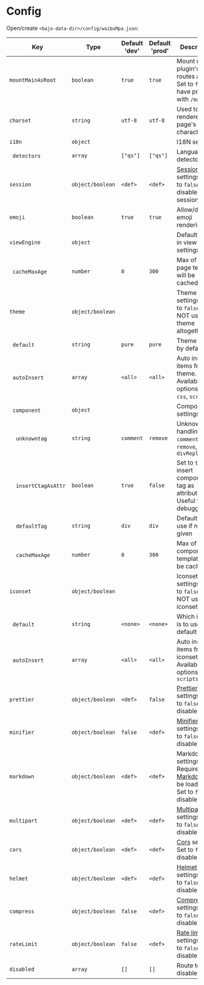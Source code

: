 # Config

Open/create ```<bajo-data-dir>/config/waibuMpa.json```:

| Key | Type | Default 'dev' | Default 'prod' | Description |
| --- | ---- | ------------- | -------------- | ----------- |
| ```mountMainAsRoot``` | ```boolean``` | ```true``` | ```true``` | Mount main plugin's routes as root. Set to ```false``` to have prefixed with ```/main``` |
| ```charset``` | ```string``` | ```utf-8``` | ```utf-8``` | Used to set rendered page's character set |
| ```i18n``` | ```object``` | | | I18N settings |
| &nbsp;&nbsp;```detectors``` | ```array``` | ```["qs"]``` | ```["qs"]``` | Language detector |
| ```session``` | ```object/boolean``` | ```<def>``` | ```<def>``` | [Session](https://github.com/fastify/session) settings. Set to ```false``` to disable session |
| ```emoji``` | ```boolean``` | ```true``` | ```true``` | Allow/disallow emoji rendering |
| ```viewEngine``` | ```object``` | | | Default/built-in view engine settings |
| &nbsp;&nbsp;```cacheMaxAge``` | ```number``` | ```0``` | ```300``` | Max of time a page template will be cached |
| ```theme``` | ```object/boolean``` | | | Theme settings. Set to ```false``` to NOT use theme altogether |
| &nbsp;&nbsp;```default``` | ```string``` | ```pure``` | ```pure``` | Theme to use by default |
| &nbsp;&nbsp;```autoInsert``` | ```array``` | ```<all>``` | ```<all>``` | Auto insert items from theme. Available options: ```meta```, ```css```, ```scripts``` |
| &nbsp;&nbsp;```component``` | ```object``` | | | Component settings |
| &nbsp;&nbsp;&nbsp;&nbsp;```unknowntag``` | ```string``` | ```comment``` | ```remove``` | Unknown tag handling: ```comment```, ```remove```, ```divReplace``` |
| &nbsp;&nbsp;&nbsp;&nbsp;```insertCtagAsAttr``` | ```boolean``` | ```true``` | ```false``` | Set to ```true``` to insert component tag as attribute. Useful for debugging |
| &nbsp;&nbsp;&nbsp;&nbsp;```defaultTag``` | ```string``` | ```div``` | ```div``` | Default tag to use if none is given |
| &nbsp;&nbsp;&nbsp;&nbsp;```cacheMaxAge``` | ```number``` | ```0``` | ```300``` | Max of time a component template will be cached |
| ```iconset``` | ```object/boolean``` | | | Iconset settings. Set to ```false``` to NOT use iconset at all |
| &nbsp;&nbsp;```default``` | ```string``` | ```<none>``` | ```<none>``` | Which iconset is to use by default |
| &nbsp;&nbsp;```autoInsert``` | ```array``` | ```<all>``` | ```<all>``` | Auto insert items from iconset. Available options: ```css```, ```scripts``` |
| ```prettier``` | ```object/boolean``` | ```<def>``` | ```false``` | [Prettier](https://prettier.io/docs/en/options) settings. Set to ```false``` to disable |
| ```minifier``` | ```object/boolean``` | ```false``` | ```<def>``` | [Minifier](https://github.com/terser/html-minifier-terser) settings. Set to ```false``` to disable |
| ```markdown``` | ```object/boolean``` | ```<def>``` | ```<def>```| Markdown settings. Require [Bajo Markdown](https://github.com/ardhi/bajo-markdown) to be loaded. Set to ```false``` to disable |
| ```multipart``` | ```object/boolean``` | ```<def>``` | ```<def>``` | [Multipart](https://github.com/fastify/fastify-multipart) settings. Set to ```false``` to disable |
| ```cors``` | ```object/boolean``` | ```<def>``` | ```<def>``` | [Cors](https://github.com/fastify/fastify-cors) settings. Set to ```false``` to disable |
| ```helmet``` | ```object/boolean``` | ```<def>``` | ```<def>``` | [Helmet](https://github.com/fastify/fastify-helmet) settings. Set to ```false``` to disable |
| ```compress``` | ```object/boolean``` | ```false``` | ```<def>``` | [Compress](https://github.com/fastify/fastify-compress) settings. Set to ```false``` to disable |
| ```rateLimit``` | ```object/boolean``` | ```false``` | ```<def>``` | [Rate limit](https://github.com/fastify/fastify-rate-limit) settings. Set to ```false``` to disable |
| ```disabled``` | ```array``` | ```[]``` | ```[]``` | Route to be disabled |
